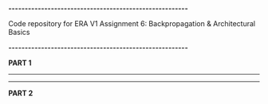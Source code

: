 **-------------------------------------------------------**

Code repository for ERA V1 Assignment 6: Backpropagation & Architectural Basics

**-------------------------------------------------------**

**PART 1**


-------------------------------------------------------
-------------------------------------------------------

**PART 2**
